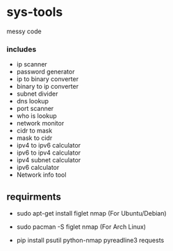 # sys-tools

messy code

### includes
- ip scanner
- password generator
- ip to binary converter
- binary to ip converter
- subnet divider
- dns lookup
- port scanner
- who is lookup
- network monitor
- cidr to mask
- mask to cidr
- ipv4 to ipv6 calculator
- ipv6 to ipv4 calculator
- ipv4 subnet calculator
- ipv6 calculator
- Network info tool

## requirments

- sudo apt-get install figlet nmap     (For Ubuntu/Debian)
- sudo pacman -S figlet nmap           (For Arch Linux)

- pip install psutil python-nmap pyreadline3 requests
